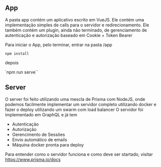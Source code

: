 ## App
A pasta app contém um aplicativo escrito em VueJS. Ele contém uma implementação simples de calls para o servidor e redirecionamento.
Ele também contém um plugin, ainda não terminado, de gerenciamento de autenticação e autorização baseado em Cookie + Token Bearer

Para iniciar o App, pelo terminar, entrar na pasta /app

`npm install`

depois

`npm run serve``


## Server

O server foi feito utilizando uma mescla de Prisma com NodeJS, onde podemos facilmente implementar um servidor completo utilizando docker e fazer o deploy utilizando um swarm com load balancer
O servidor foi implementado em GraphQL e já tem 

- Autenticação
- Autorização
- Gerencimento de Sessões
- Envio automático de emails
- Máquina docker pronta para deploy

Para entender como o servidor funciona e como deve ser startado, visitar https://www.prisma.io/docs
